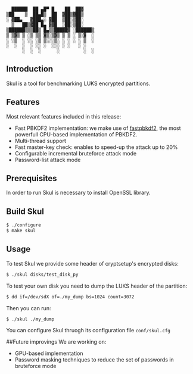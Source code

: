       ██████  ██ ▄█▀ █    ██  ██▓    
    ▒██    ▒  ██▄█▒  ██  ▓██▒▓██▒    
    ░ ▓██▄   ▓███▄░ ▓██  ▒██░▒██░    
      ▒   ██▒▓██ █▄ ▓▓█  ░██░▒██░    
    ▒██████▒▒▒██▒ █▄▒▒█████▓ ░██████▒
    ▒ ▒▓▒ ▒ ░▒ ▒▒ ▓▒░▒▓▒ ▒ ▒ ░ ▒░▓  ░
    ░ ░▒  ░ ░░ ░▒ ▒░░░▒░ ░ ░ ░ ░ ▒  ░
    ░  ░  ░  ░ ░░ ░  ░░░ ░ ░   ░ ░   
          ░  ░  ░      ░         ░  ░
          
## Introduction
Skul is a tool for benchmarking LUKS encrypted partitions.

## Features
Most relevant features included in this release:

* Fast PBKDF2 implementation: we make use of [fastpbkdf2](https://github.com/ctz/fastpbkdf2), the most powerfull CPU-based implementation of PBKDF2. 
* Multi-thread support
* Fast master-key check: enables to speed-up the attack up to 20%
* Configurable incremental bruteforce attack mode
* Password-list attack mode

## Prerequisites
In order to run Skul is necessary to install OpenSSL library.

## Build Skul
```bash
$ ./configure 
$ make skul 
```

## Usage
To test Skul we provide some header of cryptsetup's encrypted disks:
```bash
$ ./skul disks/test_disk_py 
```
To test your own disk you need to dump the LUKS header of the partition:
```bash
$ dd if=/dev/sdX of=./my_dump bs=1024 count=3072
```
Then you can run:
```bash
$ ./skul ./my_dump
```

You can configure Skul thruogh its configuration file `conf/skul.cfg`

##Future improvings
We are working on:

* GPU-based implementation
* Password masking techniques to reduce the set of passwords in bruteforce mode
